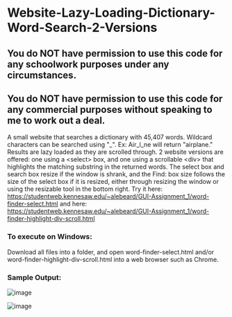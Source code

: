 # Website-Lazy-Loading-Dictionary-Word-Search-2-Versions

## You do NOT have permission to use this code for any schoolwork purposes under any circumstances. 

## You do NOT have permission to use this code for any commercial purposes without speaking to me to work out a deal.

A small website that searches a dictionary with 45,407 words. Wildcard characters can be searched using "\_". Ex: Air\_l\_ne will return "airplane." Results are lazy loaded as they are scrolled through. 2 website versions are offered: one using a \<select\> box, and one using a scrollable \<div\> that highlights the matching substring in the returned words. The select box and search box resize if the window is shrank, and the Find: box size follows the size of the select box if it is resized, either through resizing the window or using the resizable tool in the bottom right. Try it here: https://studentweb.kennesaw.edu/~alebeard/GUI-Assignment_1/word-finder-select.html and here: https://studentweb.kennesaw.edu/~alebeard/GUI-Assignment_1/word-finder-highlight-div-scroll.html
  
### To execute on Windows:

Download all files into a folder, and open word-finder-select.html and/or word-finder-highlight-div-scroll.html into a web browser such as Chrome.

### Sample Output:

![image](https://user-images.githubusercontent.com/33675444/205211475-49b8e6af-27de-40b7-9398-fcd9fe5c4071.png)

![image](https://user-images.githubusercontent.com/33675444/205211452-f51bec01-b373-40ef-be4c-7aeeea52b9bd.png)
